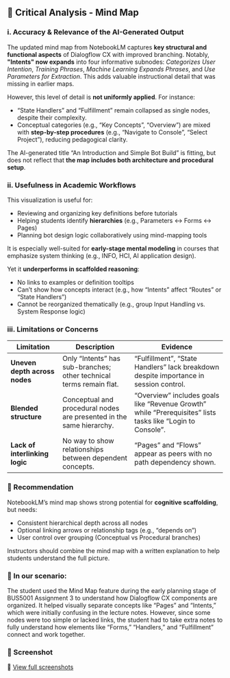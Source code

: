 ## 🧠 Critical Analysis - Mind Map

### i. Accuracy & Relevance of the AI-Generated Output

The updated mind map from NotebookLM captures **key structural and functional aspects** of Dialogflow CX with improved branching. Notably, **"Intents" now expands** into four informative subnodes: *Categorizes User Intention*, *Training Phrases*, *Machine Learning Expands Phrases*, and *Use Parameters for Extraction*. This adds valuable instructional detail that was missing in earlier maps.

However, this level of detail is **not uniformly applied**. For instance:
- “State Handlers” and “Fulfillment” remain collapsed as single nodes, despite their complexity.
- Conceptual categories (e.g., “Key Concepts”, “Overview”) are mixed with **step-by-step procedures** (e.g., “Navigate to Console”, “Select Project”), reducing pedagogical clarity.

The AI-generated title “An Introduction and Simple Bot Build” is fitting, but does not reflect that **the map includes both architecture and procedural setup**.

### ii. Usefulness in Academic Workflows

This visualization is useful for:
- Reviewing and organizing key definitions before tutorials
- Helping students identify **hierarchies** (e.g., Parameters ↔ Forms ↔ Pages)
- Planning bot design logic collaboratively using mind-mapping tools

It is especially well-suited for **early-stage mental modeling** in courses that emphasize system thinking (e.g., INFO, HCI, AI application design).

Yet it **underperforms in scaffolded reasoning**:
- No links to examples or definition tooltips
- Can’t show how concepts interact (e.g., how “Intents” affect “Routes” or “State Handlers”)
- Cannot be reorganized thematically (e.g., group Input Handling vs. System Response logic)

### iii. Limitations or Concerns

| Limitation | Description | Evidence |
|------------|-------------|----------|
| **Uneven depth across nodes** | Only “Intents” has sub-branches; other technical terms remain flat. | “Fulfillment”, “State Handlers” lack breakdown despite importance in session control. |
| **Blended structure** | Conceptual and procedural nodes are presented in the same hierarchy. | “Overview” includes goals like “Revenue Growth” while “Prerequisites” lists tasks like “Login to Console”. |
| **Lack of interlinking logic** | No way to show relationships between dependent concepts. | “Pages” and “Flows” appear as peers with no path dependency shown. |

### 📌 Recommendation

NotebookLM’s mind map shows strong potential for **cognitive scaffolding**, but needs:
- Consistent hierarchical depth across all nodes
- Optional linking arrows or relationship tags (e.g., “depends on”)
- User control over grouping (Conceptual vs Procedural branches)

Instructors should combine the mind map with a written explanation to help students understand the full picture.


### 📌 In our scenario:

The student used the Mind Map feature during the early planning stage of BUS5001 Assignment 3 to understand how Dialogflow CX components are organized. It helped visually separate concepts like “Pages” and “Intents,” which were initially confusing in the lecture notes. However, since some nodes were too simple or lacked links, the student had to take extra notes to fully understand how elements like “Forms,” “Handlers,” and “Fulfillment” connect and work together.


### 📸 Screenshot

📂 [View full screenshots](https://github.com/Diinmel/BUS5001_21964848_A3/tree/main/screenshots)  
